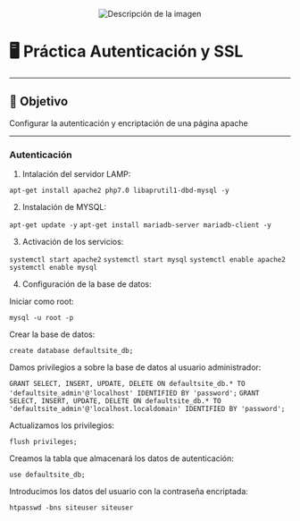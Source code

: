 <p align="center">
  <img src="https://github.com/user-attachments/assets/92b13dd5-01d7-4f83-8bb6-e218dfb11235" alt="Descripción de la imagen"/>
</p>

# 🖥️ Práctica Autenticación y SSL

---

## 🎯 Objetivo
Configurar la autenticación y encriptación de una página apache

---

### Autenticación

1. Intalación del servidor LAMP:

```apt-get install apache2 php7.0 libaprutil1-dbd-mysql -y```

2. Instalación de MYSQL:

```apt-get update -y```
```apt-get install mariadb-server mariadb-client -y```

3. Activación de los servicios:

```systemctl start apache2```
```systemctl start mysql```
```systemctl enable apache2```
```systemctl enable mysql```

4. Configuración de la base de datos:

Iniciar como root:

```mysql -u root -p```

Crear la base de datos:

```create database defaultsite_db; ```

Damos privilegios a sobre la base de datos al usuario administrador:

```GRANT SELECT, INSERT, UPDATE, DELETE ON defaultsite_db.* TO 'defaultsite_admin'@'localhost' IDENTIFIED BY 'password';```
```GRANT SELECT, INSERT, UPDATE, DELETE ON defaultsite_db.* TO 'defaultsite_admin'@'localhost.localdomain' IDENTIFIED BY 'password';```

Actualizamos los privilegios:

```flush privileges;```

Creamos la tabla que almacenará los datos de autenticación:

```use defaultsite_db;```

Introducimos los datos del usuario con la contraseña encriptada:

```htpasswd -bns siteuser siteuser```









